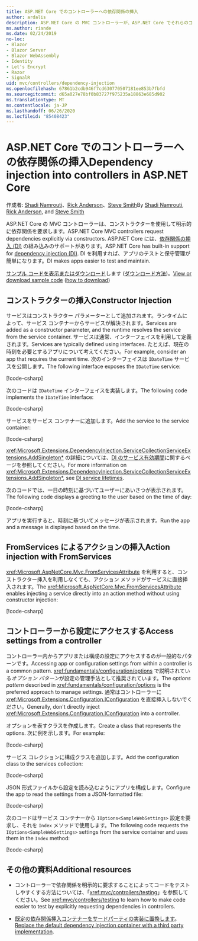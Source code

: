 ```yaml
---
title: ASP.NET Core でのコントローラーへの依存関係の挿入
author: ardalis
description: ASP.NET Core の MVC コントローラーが、ASP.NET Core でそれらのコンストラクターと依存関係の挿入を使用して、明示的にそれらの依存関係を要求する方法について説明します。
ms.author: riande
ms.date: 02/24/2019
no-loc:
- Blazor
- Blazor Server
- Blazor WebAssembly
- Identity
- Let's Encrypt
- Razor
- SignalR
uid: mvc/controllers/dependency-injection
ms.openlocfilehash: 67861b2cdb946f7cd630770507181ee853b7fbfd
ms.sourcegitcommit: d65a027e78bf0b83727f975235a18863e685d902
ms.translationtype: MT
ms.contentlocale: ja-JP
ms.lasthandoff: 06/26/2020
ms.locfileid: "85408423"
---
```

# <a name="dependency-injection-into-controllers-in-aspnet-core"></a><span data-ttu-id="7183c-103">ASP.NET Core でのコントローラーへの依存関係の挿入</span><span class="sxs-lookup"><span data-stu-id="7183c-103">Dependency injection into controllers in ASP.NET Core</span></span>

<a name="dependency-injection-controllers"></a>

<span data-ttu-id="7183c-104">作成者: [Shadi Namrouti](https://github.com/shadinamrouti)、[Rick Anderson](https://twitter.com/RickAndMSFT)、[Steve Smith](https://github.com/ardalis)</span><span class="sxs-lookup"><span data-stu-id="7183c-104">By [Shadi Namrouti](https://github.com/shadinamrouti), [Rick Anderson](https://twitter.com/RickAndMSFT), and [Steve Smith](https://github.com/ardalis)</span></span>

<span data-ttu-id="7183c-105">ASP.NET Core の MVC コントローラーは、コンストラクターを使用して明示的に依存関係を要求します。</span><span class="sxs-lookup"><span data-stu-id="7183c-105">ASP.NET Core MVC controllers request dependencies explicitly via constructors.</span></span> <span data-ttu-id="7183c-106">ASP.NET Core には、[依存関係の挿入 (DI)](xref:fundamentals/dependency-injection) の組み込みのサポートがあります。</span><span class="sxs-lookup"><span data-stu-id="7183c-106">ASP.NET Core has built-in support for [dependency injection (DI)](xref:fundamentals/dependency-injection).</span></span> <span data-ttu-id="7183c-107">DI を利用すれば、アプリのテストと保守管理が簡単になります。</span><span class="sxs-lookup"><span data-stu-id="7183c-107">DI makes apps easier to test and maintain.</span></span>

<span data-ttu-id="7183c-108">[サンプル コードを表示またはダウンロード](https://github.com/dotnet/AspNetCore.Docs/tree/master/aspnetcore/mvc/controllers/dependency-injection/sample)します ([ダウンロード方法](xref:index#how-to-download-a-sample))。</span><span class="sxs-lookup"><span data-stu-id="7183c-108">[View or download sample code](https://github.com/dotnet/AspNetCore.Docs/tree/master/aspnetcore/mvc/controllers/dependency-injection/sample) ([how to download](xref:index#how-to-download-a-sample))</span></span>

## <a name="constructor-injection"></a><span data-ttu-id="7183c-109">コンストラクターの挿入</span><span class="sxs-lookup"><span data-stu-id="7183c-109">Constructor Injection</span></span>

<span data-ttu-id="7183c-110">サービスはコンストラクター パラメーターとして追加されます。ランタイムによって、サービス コンテナーからサービスが解決されます。</span><span class="sxs-lookup"><span data-stu-id="7183c-110">Services are added as a constructor parameter, and the runtime resolves the service from the service container.</span></span> <span data-ttu-id="7183c-111">サービスは通常、インターフェイスを利用して定義されます。</span><span class="sxs-lookup"><span data-stu-id="7183c-111">Services are typically defined using interfaces.</span></span> <span data-ttu-id="7183c-112">たとえば、現在の時刻を必要とするアプリについて考えてください。</span><span class="sxs-lookup"><span data-stu-id="7183c-112">For example, consider an app that requires the current time.</span></span> <span data-ttu-id="7183c-113">次のインターフェイスは `IDateTime` サービスを公開します。</span><span class="sxs-lookup"><span data-stu-id="7183c-113">The following interface exposes the `IDateTime` service:</span></span>

[!code-csharp[](dependency-injection/sample/ControllerDI/Interfaces/IDateTime.cs?name=snippet)]

<span data-ttu-id="7183c-114">次のコードは `IDateTime` インターフェイスを実装します。</span><span class="sxs-lookup"><span data-stu-id="7183c-114">The following code implements the `IDateTime` interface:</span></span>

[!code-csharp[](dependency-injection/sample/ControllerDI/Services/SystemDateTime.cs?name=snippet)]

<span data-ttu-id="7183c-115">サービスをサービス コンテナーに追加します。</span><span class="sxs-lookup"><span data-stu-id="7183c-115">Add the service to the service container:</span></span>

[!code-csharp[](dependency-injection/sample/ControllerDI/Startup1.cs?name=snippet&highlight=3)]

<span data-ttu-id="7183c-116"><xref:Microsoft.Extensions.DependencyInjection.ServiceCollectionServiceExtensions.AddSingleton*> の詳細については、[DI のサービス有効期間](xref:fundamentals/dependency-injection#service-lifetimes)に関するページを参照してください。</span><span class="sxs-lookup"><span data-stu-id="7183c-116">For more information on <xref:Microsoft.Extensions.DependencyInjection.ServiceCollectionServiceExtensions.AddSingleton*>, see [DI service lifetimes](xref:fundamentals/dependency-injection#service-lifetimes).</span></span>

<span data-ttu-id="7183c-117">次のコードでは、一日の時刻に基づいてユーザーにあいさつが表示されます。</span><span class="sxs-lookup"><span data-stu-id="7183c-117">The following code displays a greeting to the user based on the time of day:</span></span>

[!code-csharp[](dependency-injection/sample/ControllerDI/Controllers/HomeController.cs?name=snippet)]

<span data-ttu-id="7183c-118">アプリを実行すると、時刻に基づいてメッセージが表示されます。</span><span class="sxs-lookup"><span data-stu-id="7183c-118">Run the app and a message is displayed based on the time.</span></span>

## <a name="action-injection-with-fromservices"></a><span data-ttu-id="7183c-119">FromServices によるアクションの挿入</span><span class="sxs-lookup"><span data-stu-id="7183c-119">Action injection with FromServices</span></span>

<span data-ttu-id="7183c-120"><xref:Microsoft.AspNetCore.Mvc.FromServicesAttribute> を利用すると、コンストラクター挿入を利用しなくても、アクション メソッドがサービスに直接挿入されます。</span><span class="sxs-lookup"><span data-stu-id="7183c-120">The <xref:Microsoft.AspNetCore.Mvc.FromServicesAttribute> enables injecting a service directly into an action method without using constructor injection:</span></span>

[!code-csharp[](dependency-injection/sample/ControllerDI/Controllers/HomeController.cs?name=snippet2)]

## <a name="access-settings-from-a-controller"></a><span data-ttu-id="7183c-121">コントローラーから設定にアクセスする</span><span class="sxs-lookup"><span data-stu-id="7183c-121">Access settings from a controller</span></span>

<span data-ttu-id="7183c-122">コントローラー内からアプリまたは構成の設定にアクセスするのが一般的なパターンです。</span><span class="sxs-lookup"><span data-stu-id="7183c-122">Accessing app or configuration settings from within a controller is a common pattern.</span></span> <span data-ttu-id="7183c-123"><xref:fundamentals/configuration/options> で説明されている*オプション パターン*が設定の管理手法として推奨されています。</span><span class="sxs-lookup"><span data-stu-id="7183c-123">The *options pattern* described in <xref:fundamentals/configuration/options> is the preferred approach to manage settings.</span></span> <span data-ttu-id="7183c-124">通常はコントローラーに <xref:Microsoft.Extensions.Configuration.IConfiguration> を直接挿入しないでください。</span><span class="sxs-lookup"><span data-stu-id="7183c-124">Generally, don't directly inject <xref:Microsoft.Extensions.Configuration.IConfiguration> into a controller.</span></span>

<span data-ttu-id="7183c-125">オプションを表すクラスを作成します。</span><span class="sxs-lookup"><span data-stu-id="7183c-125">Create a class that represents the options.</span></span> <span data-ttu-id="7183c-126">次に例を示します。</span><span class="sxs-lookup"><span data-stu-id="7183c-126">For example:</span></span>

[!code-csharp[](dependency-injection/sample/ControllerDI/Models/SampleWebSettings.cs?name=snippet)]

<span data-ttu-id="7183c-127">サービス コレクションに構成クラスを追加します。</span><span class="sxs-lookup"><span data-stu-id="7183c-127">Add the configuration class to the services collection:</span></span>

[!code-csharp[](dependency-injection/sample/ControllerDI/Startup.cs?highlight=4&name=snippet1)]

<span data-ttu-id="7183c-128">JSON 形式ファイルから設定を読み込むようにアプリを構成します。</span><span class="sxs-lookup"><span data-stu-id="7183c-128">Configure the app to read the settings from a JSON-formatted file:</span></span>

[!code-csharp[](dependency-injection/sample/ControllerDI/Program.cs?name=snippet&range=10-15)]

<span data-ttu-id="7183c-129">次のコードはサービス コンテナーから `IOptions<SampleWebSettings>` 設定を要求し、それを `Index` メソッドで使用します。</span><span class="sxs-lookup"><span data-stu-id="7183c-129">The following code requests the `IOptions<SampleWebSettings>` settings from the service container and uses them in the `Index` method:</span></span>

[!code-csharp[](dependency-injection/sample/ControllerDI/Controllers/SettingsController.cs?name=snippet)]

## <a name="additional-resources"></a><span data-ttu-id="7183c-130">その他の資料</span><span class="sxs-lookup"><span data-stu-id="7183c-130">Additional resources</span></span>

* <span data-ttu-id="7183c-131">コントローラーで依存関係を明示的に要求することによってコードをテストしやすくする方法については、「<xref:mvc/controllers/testing>」を参照してください。</span><span class="sxs-lookup"><span data-stu-id="7183c-131">See <xref:mvc/controllers/testing> to learn how to make code easier to test by explicitly requesting dependencies in controllers.</span></span>

* <span data-ttu-id="7183c-132">[既定の依存関係挿入コンテナーをサードパーティの実装に置換します](xref:fundamentals/dependency-injection#default-service-container-replacement)。</span><span class="sxs-lookup"><span data-stu-id="7183c-132">[Replace the default dependency injection container with a third party implementation](xref:fundamentals/dependency-injection#default-service-container-replacement).</span></span>
